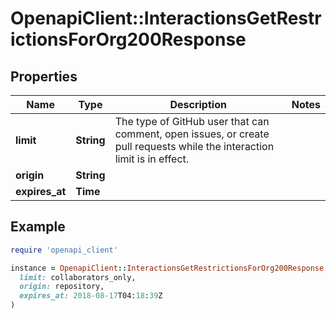 # OpenapiClient::InteractionsGetRestrictionsForOrg200Response

## Properties

| Name | Type | Description | Notes |
| ---- | ---- | ----------- | ----- |
| **limit** | **String** | The type of GitHub user that can comment, open issues, or create pull requests while the interaction limit is in effect. |  |
| **origin** | **String** |  |  |
| **expires_at** | **Time** |  |  |

## Example

```ruby
require 'openapi_client'

instance = OpenapiClient::InteractionsGetRestrictionsForOrg200Response.new(
  limit: collaborators_only,
  origin: repository,
  expires_at: 2018-08-17T04:18:39Z
)
```

